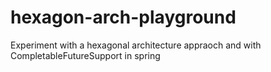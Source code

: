# hexagon-arch-playground

Experiment with a hexagonal architecture appraoch and with CompletableFutureSupport in spring
